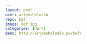 ```yaml
---
layout: post
user: artemsheludko
repo: bef
image: bef.jpg
categories: [dark]
demo: http://artemsheludko.pw/bef/
---
```


